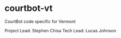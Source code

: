 # courtbot-vt
CourtBot code specific for Vermont


Project Lead: Stephen Chisa
Tech Lead: Lucas Johnson
